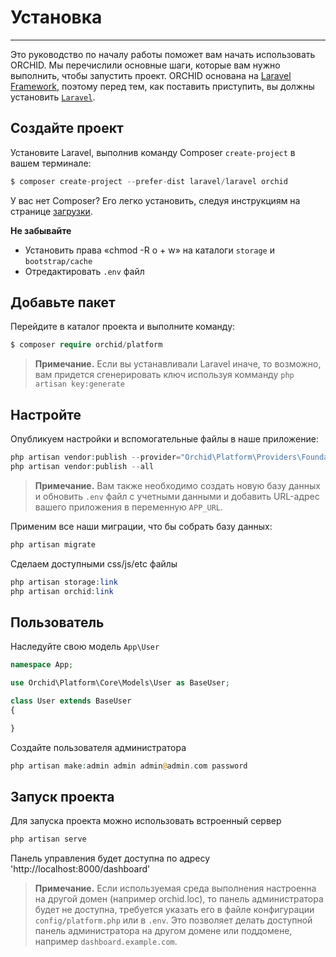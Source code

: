 # Установка
----------

Это руководство по началу работы поможет вам начать использовать ORCHID. Мы перечислили основные шаги, которые вам нужно выполнить, чтобы запустить проект. ORCHID основана на [Laravel Framework](http://laravel.com), 
поэтому перед тем, как поставить приступить, вы должны установить [`Laravel`](http://laravel.com).

## Создайте проект

Установите Laravel, выполнив команду Composer `create-project` в вашем терминале:
```php
$ composer create-project --prefer-dist laravel/laravel orchid
```
У вас нет Composer? Его легко установить, следуя инструкциям на странице [загрузки](https://getcomposer.org/download/).

**Не забывайте**
- Установить права «chmod -R o + w» на каталоги `storage` и `bootstrap/cache`
- Отредактировать `.env` файл


## Добавьте пакет

Перейдите в каталог проекта и выполните команду:
```php
$ composer require orchid/platform
```

> **Примечание.** Если вы устанавливали Laravel иначе, то возможно, вам придется сгенерировать ключ
используя комманду `php artisan key:generate`

## Настройте

Опубликуем настройки и вспомогательные файлы в наше приложение:
```php
php artisan vendor:publish --provider="Orchid\Platform\Providers\FoundationServiceProvider"
php artisan vendor:publish --all
```


> **Примечание.** Вам также необходимо создать новую базу данных и обновить `.env` файл с учетными данными и добавить URL-адрес вашего приложения в переменную `APP_URL`.


Применим все наши миграции, что бы собрать базу данных:
```php
php artisan migrate
```

Сделаем доступными css/js/etc файлы
```php
php artisan storage:link
php artisan orchid:link

```


## Пользователь

Наследуйте свою модель `App\User`

```php
namespace App;

use Orchid\Platform\Core\Models\User as BaseUser;

class User extends BaseUser
{

}

```

Создайте пользователя администратора
```php
php artisan make:admin admin admin@admin.com password
```

## Запуск проекта

Для запуска проекта можно использовать встроенный сервер
```php
php artisan serve
```

Панель управления будет доступна по адресу 'http://localhost:8000/dashboard'

> **Примечание.** Если используемая среда выполнения настроенна на другой домен (например orchid.loc),
 то панель администратора будет не доступна, требуется указать его в файле конфигурации `config/platform.php`
 или в `.env`. Это позволяет делать доступной панель администратора на другом домене или поддомене, например `dashboard.example.com`.
